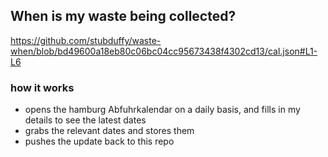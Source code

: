 ## When is my waste being collected?
  https://github.com/stubduffy/waste-when/blob/bd49600a18eb80c06bc04cc95673438f4302cd13/cal.json#L1-L6
  
  ### how it works
  - opens the hamburg Abfuhrkalendar on a daily basis, and fills in my details to see the latest dates
  - grabs the relevant dates and stores them
  - pushes the update back to this repo
  

